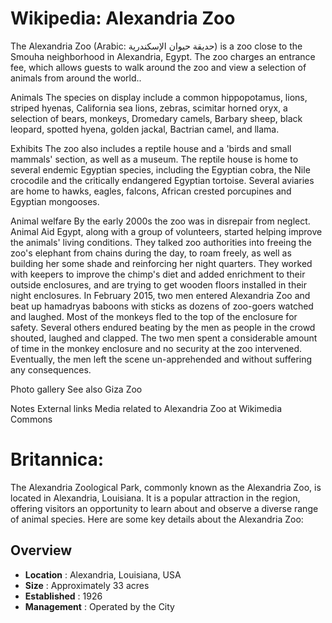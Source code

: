 
# Wikipedia: Alexandria Zoo
The Alexandria Zoo (Arabic: حديقة حيوان الإسكندرية) is a zoo close to the Smouha neighborhood in Alexandria, Egypt. 
The zoo charges an entrance fee, which allows guests to walk around the zoo and view a selection of animals from around the world..

Animals
The species on display include a common hippopotamus, lions, striped hyenas, California sea lions, zebras, scimitar horned oryx, a selection of bears, monkeys, Dromedary camels, Barbary sheep, black leopard, spotted hyena, golden jackal, Bactrian camel, and llama.

Exhibits
The zoo also includes a reptile house and a 'birds and small mammals' section, as well as a museum. The reptile house is home to several endemic Egyptian species, including the Egyptian cobra, the Nile crocodile and the critically endangered Egyptian tortoise.
Several aviaries are home to hawks, eagles, falcons, African crested porcupines and Egyptian mongooses.

Animal welfare
By the early 2000s the zoo was in disrepair from neglect. Animal Aid Egypt, along with a group of volunteers, started helping improve the animals' living conditions. They talked zoo authorities into freeing the zoo's elephant from chains during the day, to roam freely, as well as building her some shade and reinforcing her night quarters. They worked with keepers to improve the chimp's diet and added enrichment to their outside enclosures, and are trying to get wooden floors installed in their night enclosures.
In February 2015, two men entered Alexandria Zoo and beat up hamadryas baboons with sticks as dozens of zoo-goers watched and laughed. Most of the monkeys fled to the top of the enclosure for safety. Several others endured beating by the men as people in the crowd shouted, laughed and clapped. The two men spent a considerable amount of time in the monkey enclosure and no security at the zoo intervened. Eventually, the men left the scene un-apprehended and without suffering any consequences.

Photo gallery
See also
Giza Zoo

Notes
External links
 Media related to Alexandria Zoo at Wikimedia Commons
# Britannica:
The Alexandria Zoological Park, commonly known as the Alexandria Zoo, is
located in Alexandria, Louisiana. It is a popular attraction in the region,
offering visitors an opportunity to learn about and observe a diverse range of
animal species. Here are some key details about the Alexandria Zoo:

## Overview

  * **Location** : Alexandria, Louisiana, USA
  * **Size** : Approximately 33 acres
  * **Established** : 1926
  * **Management** : Operated by the City


